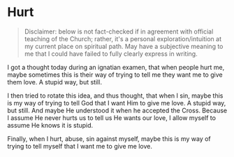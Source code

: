 # Hurt

> Disclaimer: below is not fact-checked if in agreement with official teaching of the Church;
> rather, it's a personal exploration/intuition at my current place on spiritual path.
> May have a subjective meaning to me that I could have failed to fully clearly express in writing.

I got a thought today
during an ignatian examen,
that when people hurt me,
maybe sometimes this is their way
of trying to tell me
they want me to give them love.
A stupid way, but still.

I then tried to rotate this idea,
and thus thought,
that when I sin,
maybe this is my way
of trying to tell God
that I want Him to give me love.
A stupid way, but still.
And maybe He understood it when he accepted the Cross.
Because I assume He never hurts us to tell us He wants our love,
I allow myself to assume He knows it is stupid.

Finally,
when I hurt, abuse, sin against myself,
maybe this is my way
of trying to tell myself
that I want me to give me love.
